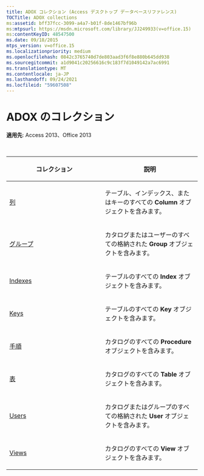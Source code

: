 ```yaml
---
title: ADOX コレクション (Access デスクトップ データベースリファレンス)
TOCTitle: ADOX collections
ms:assetid: bff37fcc-3099-a4a7-b01f-8de1467bf96b
ms:mtpsurl: https://msdn.microsoft.com/library/JJ249933(v=office.15)
ms:contentKeyID: 48547500
ms.date: 09/18/2015
mtps_version: v=office.15
ms.localizationpriority: medium
ms.openlocfilehash: 0842c3765740d7de803aad3f6f8e880b645dd938
ms.sourcegitcommit: a1d9041c20256616c9c183f7d1049142a7ac6991
ms.translationtype: MT
ms.contentlocale: ja-JP
ms.lasthandoff: 09/24/2021
ms.locfileid: "59607508"
---
```

# <a name="adox-collections"></a>ADOX のコレクション

**適用先**: Access 2013、Office 2013

<br/>

<table>
<colgroup>
<col style="width: 50%" />
<col style="width: 50%" />
</colgroup>
<thead>
<tr class="header">
<th><p>コレクション</p></th>
<th><p>説明</p></th>
</tr>
</thead>
<tbody>
<tr class="odd">
<td><p><a href="columns-collection-adox.md">列</a></p></td>
<td><p>テーブル、インデックス、またはキーのすべての <strong>Column</strong> オブジェクトを含みます。</p></td>
</tr>
<tr class="even">
<td><p><a href="groups-collection-adox.md">グループ</a></p></td>
<td><p>カタログまたはユーザーのすべての格納された <strong>Group</strong> オブジェクトを含みます。</p></td>
</tr>
<tr class="odd">
<td><p><a href="indexes-collection-adox.md">Indexes</a></p></td>
<td><p>テーブルのすべての <strong>Index</strong> オブジェクトを含みます。</p></td>
</tr>
<tr class="even">
<td><p><a href="keys-collection-adox.md">Keys</a></p></td>
<td><p>テーブルのすべての <strong>Key</strong> オブジェクトを含みます。</p></td>
</tr>
<tr class="odd">
<td><p><a href="procedures-collection-adox.md">手順</a></p></td>
<td><p>カタログのすべての <strong>Procedure</strong> オブジェクトを含みます。</p></td>
</tr>
<tr class="even">
<td><p><a href="tables-collection-adox.md">表</a></p></td>
<td><p>カタログのすべての <strong>Table</strong> オブジェクトを含みます。</p></td>
</tr>
<tr class="odd">
<td><p><a href="users-collection-adox.md">Users</a></p></td>
<td><p>カタログまたはグループのすべての格納された <strong>User</strong> オブジェクトを含みます。</p></td>
</tr>
<tr class="even">
<td><p><a href="views-collection-adox.md">Views</a></p></td>
<td><p>カタログのすべての <strong>View</strong> オブジェクトを含みます。</p></td>
</tr>
</tbody>
</table>

<br/>
